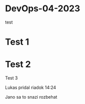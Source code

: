 # DevOps-04-2023
test
# Test 1 
# Test 2
Test 3

Lukas pridal riadok 14:24

Jano sa to snazi rozbehat

